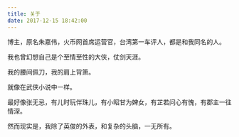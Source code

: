 ```yaml
---
title: 关于
date: 2017-12-15 18:42:00
---
```


博主，原名朱嘉伟，火币网首席运营官，台湾第一车评人，都是和我同名的人。

我也曾幻想自己是个至情至性的大侠，仗剑天涯。

我的腰间佩刀，我的肩上背箫。

就像在武侠小说中一样。

最好像张无忌，有儿时玩伴珠儿，有小昭甘为婢女，有芷若问心有愧，有郡主一往情深。

然而现实是，我除了英俊的外表，和复杂的头脑，一无所有。

